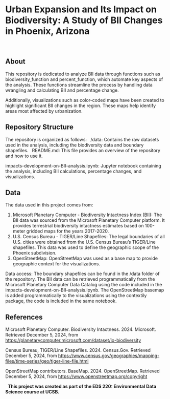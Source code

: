 # Urban Expansion and Its Impact on Biodiversity: A Study of BII Changes in Phoenix, Arizona
 
## About
This repository is dedicated to analyze BII data through functions such as biodiversity_function and percent_function, which automate key aspects of the analysis. These functions streamline the process by handling data wrangling and calculating BII and percentage change.

Additionally, visualizations such as color-coded maps have been created to highlight significant BII changes in the region. These maps help identify areas most affected by urbanization.

## Repository Structure
The repository is organized as follows:
 
/data: Contains the raw datasets used in the analysis, including the biodiversity data and boundary shapefiles.
 
README.md: This file provides an overview of the repository and how to use it.

impacts-development-on-BII-analysis.ipynb: Jupyter notebook containing the analysis, including BII calculations, percentage changes, and visualizations.

## Data
The data used in this project comes from: 

1. Microsoft Planetary Computer - Biodiversity Intactness Index (BII): The BII data was sourced from the Microsoft Planetary Computer platform. It provides terrestrial biodiversity intactness estimates based on 100-meter gridded maps for the years 2017-2020.
2. U.S. Census Bureau - TIGER/Line Shapefiles: The legal boundaries of all U.S. cities were obtained from the U.S. Census Bureau’s TIGER/Line shapefiles. This data was used to define the geographic scope of the Phoenix subdivision.
3. OpenStreetMap: OpenStreetMap was used as a base map to provide geographic context for the visualizations.

Data access: The boundary shapefiles can be found in the /data folder of the repository. The BII data can be retrieved programmatically from the Microsoft Planetary Computer Data Catalog using the code included in the impacts-development-on-BII-analysis.ipynb. The OpenStreetMap basemap is added programmatically to the visualizations using the contextily package, the code is included in the same notebook.

## References
Microsoft Planetary Computer. Biodiversity Intactness. 2024. Microsoft. Retrieved December 5, 2024, from https://planetarycomputer.microsoft.com/dataset/io-biodiversity

Census Bureau, TIGER/Line Shapefiles. 2024. Census.Gov. Retrieved December 5, 2024, from https://www.census.gov/geographies/mapping-files/time-series/geo/tiger-line-file.html

OpenStreetMap contributors. BaseMap. 2024. OpenStreetMap. Retrieved December 5, 2024, from https://www.openstreetmap.org/copyright

 
**This project was created as part of the EDS 220: Environmental Data Science course at UCSB.**
 
